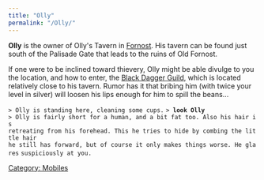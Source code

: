 ```yaml
---
title: "Olly"
permalink: "/Olly/"
---
```


**Olly** is the owner of Olly's Tavern in [Fornost](Fornost "wikilink").
His tavern can be found just south of the Palisade Gate that leads to
the ruins of Old Fornost.

If one were to be inclined toward thievery, Olly might be able divulge
to you the location, and how to enter, the [Black Dagger
Guild](Black_Dagger_Guild "wikilink"), which is located relatively close
to his tavern. Rumor has it that bribing him (with twice your level in
silver) will loosen his lips enough for him to spill the beans...

`> Olly is standing here, cleaning some cups.`
`> `**`look Olly`**
`> Olly is fairly short for a human, and a bit fat too. Also his hair is `
`retreating from his forehead. This he tries to hide by combing the little hair `
`he still has forward, but of course it only makes things worse. He glares`
`suspiciously at you.`

[Category: Mobiles](Category:_Mobiles "wikilink")